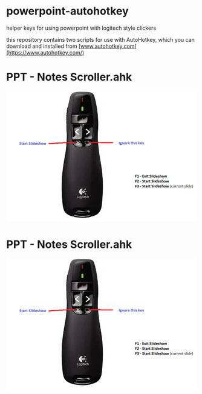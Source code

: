 # powerpoint-autohotkey

helper keys for using powerpoint with logitech style clickers

this repository contains two scripts for use with AutoHotkey, which you can download and installed from [www.autohotkey.com](https://www.autohotkey.com/)


PPT - Notes Scroller.ahk
===

![image](https://github.com/jonathan-annett/powerpoint-autohotkey/blob/85b8f4bff0fe3a92fbdd3f3134815017e86d9561/Ignore%20Blackout.png)




PPT - Notes Scroller.ahk
===

![image](https://github.com/jonathan-annett/powerpoint-autohotkey/blob/85b8f4bff0fe3a92fbdd3f3134815017e86d9561/Ignore%20Blackout.png)
